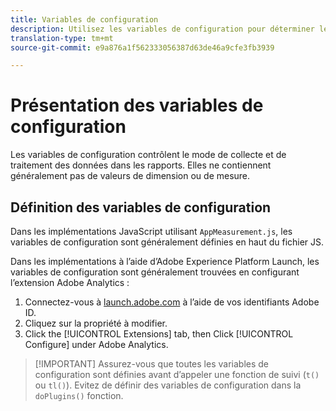 ```yaml
---
title: Variables de configuration
description: Utilisez les variables de configuration pour déterminer le mode de collecte des données.
translation-type: tm+mt
source-git-commit: e9a876a1f562333056387d63de46a9cfe3fb3939

---
```



# Présentation des variables de configuration

Les variables de configuration contrôlent le mode de collecte et de traitement des données dans les rapports. Elles ne contiennent généralement pas de valeurs de dimension ou de mesure.

## Définition des variables de configuration

Dans les implémentations JavaScript utilisant `AppMeasurement.js`, les variables de configuration sont généralement définies en haut du fichier JS.

Dans les implémentations à l’aide d’Adobe Experience Platform Launch, les variables de configuration sont généralement trouvées en configurant l’extension Adobe Analytics :

1. Connectez-vous à [launch.adobe.com](https://launch.adobe.com) à l’aide de vos identifiants Adobe ID.
2. Cliquez sur la propriété à modifier.
3. Click the [!UICONTROL Extensions] tab, then Click [!UICONTROL Configure] under Adobe Analytics.

> [!IMPORTANT] Assurez-vous que toutes les variables de configuration sont définies avant d’appeler une fonction de suivi (`t()` ou `tl()`). Evitez de définir des variables de configuration dans la `doPlugins()` fonction.
